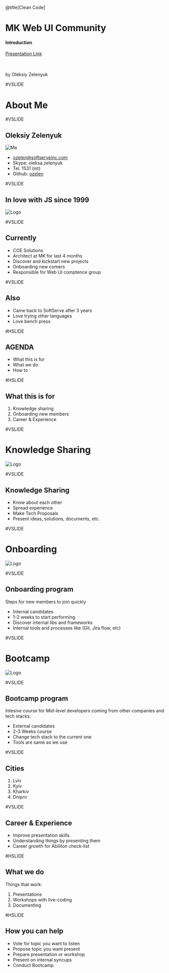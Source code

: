 @title[Clean Code]

# <span class="gold">MK</span> Web UI Community

#### Introduction

[Presentation Link](https://github.com/ozelen/presentation-webui-community)

<br>
<br>
<span class="byline">by Oleksiy Zelenyuk</span>

#VSLIDE

# About Me

#VSLIDE

## Oleksiy Zelenyuk
![Me](assets/images/me.png)

- ozelen@softserveinc.com
- Skype: oleksa.zelenyuk
- Tel. 1531 (int)
- Github: [ozelen](https://github.com/ozelen/)

#VSLIDE

## In love with JS since 1999

![Logo](assets/images/this.png)

#VSLIDE

## Currently

- COE Solutions                           <!-- .element: class="fragment" -->
- Architect at MK for last 4 months       <!-- .element: class="fragment" -->
- Discover and kickstart new projects     <!-- .element: class="fragment" -->
- Onboarding new comers                   <!-- .element: class="fragment" -->
- Responsible for Web UI comptence group  <!-- .element: class="fragment" -->

#VSLIDE

## Also

- Came back to SoftServe after 3 years    <!-- .element: class="fragment" -->
- Love trying other languages             <!-- .element: class="fragment" -->
- Love bench press                        <!-- .element: class="fragment" -->

#HSLIDE
## AGENDA

- What this is for <!-- .element: class="fragment" -->
- What we do       <!-- .element: class="fragment" -->
- How to           <!-- .element: class="fragment" -->

#HSLIDE
## What this is for

1. Knowledge sharing       <!-- .element: class="fragment" -->
1. Onboarding new members  <!-- .element: class="fragment" -->
1. Career & Experience     <!-- .element: class="fragment" -->

#VSLIDE

# Knowledge Sharing

![Logo](assets/images/knowledge-sharing.png)

#VSLIDE

## Knowledge Sharing

- Know about each other <!-- .element: class="fragment" -->
- Spread experience     <!-- .element: class="fragment" -->
- Make Tech Proposals   <!-- .element: class="fragment" -->
- Present ideas, solutions, documents, etc.         <!-- .element: class="fragment" -->

#VSLIDE
# Onboarding

![Logo](assets/images/manual.jpg)

#VSLIDE
## Onboarding program

Steps for new members to join quickly

- Internal candidates                                                <!-- .element: class="fragment" -->
- 1-2 weeks to start performing                                      <!-- .element: class="fragment" -->
- Discover internal libs and frameworks                              <!-- .element: class="fragment" -->
- Internal tools and processes like (Git, Jira flow, etc)            <!-- .element: class="fragment" -->

#VSLIDE

# Bootcamp

![Logo](assets/images/onboarding.jpg)

#VSLIDE

## Bootcamp program

Intesive course for Mid-level developers coming from other companies and tech stacks.

- External candidates                                 <!-- .element: class="fragment" -->
- 2-3 Weeks course                                    <!-- .element: class="fragment" -->
- Change tech stack to the current one                <!-- .element: class="fragment" -->
- Tools are same as we use                            <!-- .element: class="fragment" -->

#VSLIDE

## Cities

1. Lviv <!-- .element: class="fragment" -->
1. Kyiv <!-- .element: class="fragment" -->
1. Kharkiv <!-- .element: class="fragment" -->
1. Dnipro <!-- .element: class="fragment" -->

#VSLIDE

## Career & Experience

- Improve presentation skills.            <!-- .element: class="fragment" -->
- Understanding things by presenting them <!-- .element: class="fragment" -->
- Career growth for Abiliton check-list   <!-- .element: class="fragment" -->

#HSLIDE

## What we do

Things that work:

1. Presentations              <!-- .element: class="fragment" -->
1. Workshops with live-coding <!-- .element: class="fragment" -->
1. Documenting                <!-- .element: class="fragment" -->

#HSLIDE

## How you can help

- Vote for topic you want to listen <!-- .element: class="fragment" -->
- Propose topic you want present <!-- .element: class="fragment" -->
- Prepare presentation or workshop <!-- .element: class="fragment" -->
- Present on internal syncups <!-- .element: class="fragment" -->
- Conduct Bootcamp <!-- .element: class="fragment" -->
